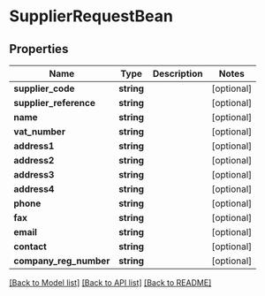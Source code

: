 # SupplierRequestBean

## Properties
Name | Type | Description | Notes
------------ | ------------- | ------------- | -------------
**supplier_code** | **string** |  | [optional] 
**supplier_reference** | **string** |  | [optional] 
**name** | **string** |  | [optional] 
**vat_number** | **string** |  | [optional] 
**address1** | **string** |  | [optional] 
**address2** | **string** |  | [optional] 
**address3** | **string** |  | [optional] 
**address4** | **string** |  | [optional] 
**phone** | **string** |  | [optional] 
**fax** | **string** |  | [optional] 
**email** | **string** |  | [optional] 
**contact** | **string** |  | [optional] 
**company_reg_number** | **string** |  | [optional] 

[[Back to Model list]](../README.md#documentation-for-models) [[Back to API list]](../README.md#documentation-for-api-endpoints) [[Back to README]](../README.md)


